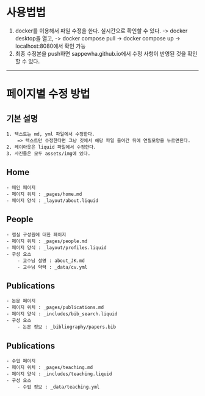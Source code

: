 # 사용법법
1. docker를 이용해서 파일 수정을 한다. 실시간으로 확인할 수 있다. 
    -> docker desktop을 열고, 
    -> docker compose pull 
    -> docker compose up 
    -> localhost:8080에서 확인 가능
2. 최종 수정본을 push하면 sappewha.github.io에서 수정 사항이 반영된 것을 확인할 수 있다. 

---------------------

# 페이지별 수정 방법
## 기본 설명 
    1. 텍스트는 md, yml 파일에서 수정한다. 
        => 텍스트만 수정한다면 그냥 깃에서 해당 파일 들어간 뒤에 연필모양을 누르면된다. 
    2. 레이아웃은 liquid 파일에서 수정한다. 
    3. 사진들은 모두 assets/img에 있다. 

## Home
    - 메인 페이지
    - 페이지 위치 : _pages/home.md
    - 페이지 양식 : _layout/about.liquid

## People
    - 랩실 구성원에 대한 페이지
    - 페이지 위치 : _pages/people.md 
    - 페이지 양식 : _layout/profiles.liquid
    - 구성 요소
        - 교수님 설명 : about_JK.md
        - 교수님 약력 : _data/cv.yml

## Publications
    - 논문 페이지
    - 페이지 위치 : _pages/publications.md
    - 페이지 양식 : _includes/bib_search.liquid
    - 구성 요소 
        - 논문 정보 : _bibliography/papers.bib

## Publications
    - 수업 페이지
    - 페이지 위치 : _pages/teaching.md
    - 페이지 양식 : _includes/teaching.liquid
    - 구성 요소 
        - 수업 정보 : _data/teaching.yml
